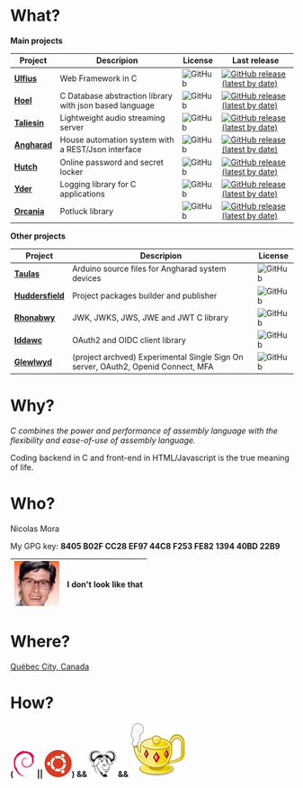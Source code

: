 # What?

**Main projects**

| Project | Descripion | License | Last release |
|---|---|---|---|
| **[Ulfius](https://github.com/babelouest/ulfius)** | Web Framework in C | ![GitHub](https://img.shields.io/github/license/babelouest/ulfius?style=plastic) | [![GitHub release (latest by date)](https://img.shields.io/github/v/release/babelouest/ulfius?style=plastic)](https://github.com/babelouest/ulfius/releases/latest) |
| **[Hoel](https://github.com/babelouest/hoel)** | C Database abstraction library with json based language | ![GitHub](https://img.shields.io/github/license/babelouest/hoel?style=plastic) | [![GitHub release (latest by date)](https://img.shields.io/github/v/release/babelouest/hoel?style=plastic)](https://github.com/babelouest/hoel/releases/latest) |
| **[Taliesin](https://github.com/babelouest/taliesin)** | Lightweight audio streaming server | ![GitHub](https://img.shields.io/github/license/babelouest/taliesin?style=plastic) | [![GitHub release (latest by date)](https://img.shields.io/github/v/release/babelouest/taliesin?style=plastic)](https://github.com/babelouest/taliesin/releases/latest) |
| **[Angharad](https://github.com/babelouest/angharad)** | House automation system with a REST/Json interface | ![GitHub](https://img.shields.io/github/license/babelouest/angharad?style=plastic) | [![GitHub release (latest by date)](https://img.shields.io/github/v/release/babelouest/angharad?style=plastic)](https://github.com/babelouest/angharad/releases/latest) |
| **[Hutch](https://github.com/babelouest/hutch)** | Online password and secret locker | ![GitHub](https://img.shields.io/github/license/babelouest/hutch?style=plastic) | [![GitHub release (latest by date)](https://img.shields.io/github/v/release/babelouest/hutch?style=plastic)](https://github.com/babelouest/hutch/releases/latest) |
| **[Yder](https://github.com/babelouest/yder)** | Logging library for C applications | ![GitHub](https://img.shields.io/github/license/babelouest/yder?style=plastic) | [![GitHub release (latest by date)](https://img.shields.io/github/v/release/babelouest/yder?style=plastic)](https://github.com/babelouest/yder/releases/latest) |
| **[Orcania](https://github.com/babelouest/orcania)** | Potluck library | ![GitHub](https://img.shields.io/github/license/babelouest/orcania?style=plastic) | [![GitHub release (latest by date)](https://img.shields.io/github/v/release/babelouest/orcania?style=plastic)](https://github.com/babelouest/orcania/releases/latest) |

**Other projects**

| Project | Descripion | License |
|---|---|---|
| **[Taulas](https://github.com/babelouest/taulas)** | Arduino source files for Angharad system devices | ![GitHub](https://img.shields.io/github/license/babelouest/taulas?style=plastic) |
| **[Huddersfield](https://github.com/babelouest/huddersfield)** | Project packages builder and publisher  | ![GitHub](https://img.shields.io/github/license/babelouest/huddersfield?style=plastic) |
| **[Rhonabwy](https://github.com/babelouest/rhonabwy)** | JWK, JWKS, JWS, JWE and JWT C library | ![GitHub](https://img.shields.io/github/license/babelouest/rhonabwy?style=plastic) | [![GitHub release (latest by date)](https://img.shields.io/github/v/release/babelouest/rhonabwy?style=plastic)](https://github.com/babelouest/rhonabwy/releases/latest) |
| **[Iddawc](https://github.com/babelouest/iddawc)** | OAuth2 and OIDC client library | ![GitHub](https://img.shields.io/github/license/babelouest/iddawc?style=plastic) | [![GitHub release (latest by date)](https://img.shields.io/github/v/release/babelouest/iddawc?style=plastic)](https://github.com/babelouest/iddawc/releases/latest) |
| **[Glewlwyd](https://github.com/babelouest/glewlwyd)** | (project archved) Experimental Single Sign On server, OAuth2, Openid Connect, MFA | ![GitHub](https://img.shields.io/github/license/babelouest/taliesin?style=plastic) | [![GitHub release (latest by date)](https://img.shields.io/github/v/release/babelouest/glewlwyd?style=plastic)](https://github.com/babelouest/glewlwyd/releases/latest) |

# Why?

*C combines the power and performance of assembly language with the flexibility and ease-of-use of assembly language.*

Coding backend in C and front-end in HTML/Javascript is the true meaning of life.

# Who?

Nicolas Mora

My GPG key: **8405 B02F CC28 EF97 44C8 F253 FE82 1394 40BD 22B9**

|![avatar](https://github.com/babelouest/babelouest/raw/master/avatar.jpeg) | I don't look like that |
|---|---|

# Where?

[Québec City, Canada](https://www.openstreetmap.org/#map=18/46.80960/-71.21267)

# How?

**([![Debian](https://github.com/babelouest/babelouest/raw/master/debian.png)](https://www.debian.org/) || [![Ubuntu](https://github.com/babelouest/babelouest/raw/master/ubuntu.jpg)](https://ubuntu.com/)) && [![GNU](https://github.com/babelouest/babelouest/raw/master/gnu.png)](https://www.gnu.org/) && [![Geany](https://github.com/babelouest/babelouest/raw/master/geany.svg)](https://www.geany.org/)**
